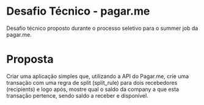 # Desafio Técnico - pagar.me

Desafio técnico proposto durante o processo seletivo para o summer job da pagar.me.

# Proposta

Criar uma aplicação simples que, utilizando a API do Pagar.me, crie uma transação com uma regra de split (split_rule) para dois recebedores (recipients) e logo após, mostre qual o saldo da company a que esta transação pertence, sendo saldo a receber e disponível.
